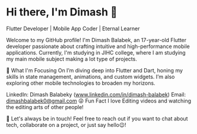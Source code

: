 # Hi there, I'm Dimash 👋
Flutter Developer | Mobile App Coder | Eternal Learner

Welcome to my GitHub profile! I'm Dimash Balabek, an 17-year-old Flutter developer passionate about crafting intuitive and high-performance mobile applications. Currently, I'm studying in JIHC college, where I am studying my main mobile subject making a lot type of projects.

🌟 What I'm Focusing On
I’m diving deep into Flutter and Dart, honing my skills in state management, animations, and custom widgets. I’m also exploring other mobile technologies to broaden my horizons.


LinkedIn: Dimash Balabeky (www.linkedin.com/in/dimash-balabek)
Email: dimashbalabek0@gmail.com
😜 Fun Fact
I love Editing videos and watching the editing arts of other people!

🤝 Let's always be in touch!
Feel free to reach out if you want to chat about tech, collaborate on a project, or just say hello😉!
